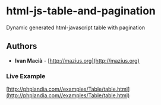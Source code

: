 # html-js-table-and-pagination
Dynamic generated html-javascript table with pagination

## Authors

* **Ivan Macià** - [http://mazius.org](http://mazius.org)

### Live Example ###

[http://phplandia.com//examples/Table/table.html](http://phplandia.com//examples/Table/table.html)
